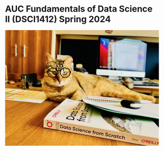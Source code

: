 # AUC Fundamentals of Data Science II (DSCI1412) Spring 2024

![AUC Data Scientist](images/boussy.png)


